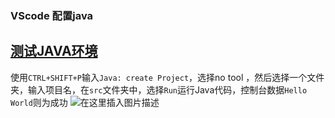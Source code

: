 ### VScode 配置java



## [测试JAVA环境](https://blog.csdn.net/weixin_40448140/article/details/105904836)

使用`CTRL+SHIFT+P`输入`Java: create Project`，选择no tool ，然后选择一个文件夹，输入项目名，在`src`文件夹中，选择`Run`运行Java代码，控制台数据`Hello World`则为成功
![在这里插入图片描述](https://img-blog.csdnimg.cn/20200503164841741.png?x-oss-process=image/watermark,type_ZmFuZ3poZW5naGVpdGk,shadow_10,text_aHR0cHM6Ly9ibG9nLmNzZG4ubmV0L3dlaXhpbl80MDQ0ODE0MA==,size_16,color_FFFFFF,t_70)
















